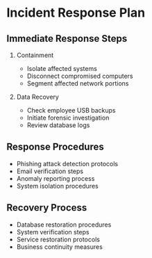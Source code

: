 # Incident Response Plan

## Immediate Response Steps
1. Containment
   - Isolate affected systems
   - Disconnect compromised computers
   - Segment affected network portions

2. Data Recovery
   - Check employee USB backups
   - Initiate forensic investigation
   - Review database logs

## Response Procedures
- Phishing attack detection protocols
- Email verification steps
- Anomaly reporting process
- System isolation procedures

## Recovery Process
- Database restoration procedures
- System verification steps
- Service restoration protocols
- Business continuity measures